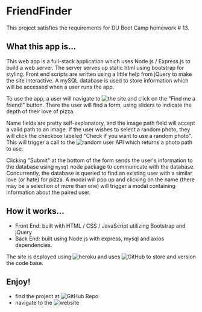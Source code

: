 # FriendFinder

This project satisfies the requirements for DU Boot Camp homework # 13. 

## What this app is...

This web app is a full-stack application which uses Node.js / Express.js to build a web server. The server serves up static html using bootstrap for styling. Front end scripts are written using a little help from jQuery to make the site interactive. A mySQL database is used to store information which will be accessed when a user runs the app.

To use the app, a user will navigate to ![the site](https://limitless-reaches-38357.herokuapp.com/) and click on the "Find me a friend!" button.  There the user will find a form, using sliders to indicate the depth of their love of pizza.  

Name fields are pretty self-explanatory, and the image path field will accept a valid path to an image.  If the user wishes to select a random photo, they will click the checkbox labeled "Check if you want to use a random photo".  This will trigger a call to the ![random user API](https://randomuser.me/) which returns a photo path to use. 

Clicking "Submit" at the bottom of the form sends the user's information to the database using ```mysql``` node package to communicate with the database. Concurrently, the database is queried to find an existing user with a similar love (or hate) for pizza.  A modal will pop up and clicking on the name (there may be a selection of more than one) will trigger a modal containing information about the paired user. 

## How it works...

- Front End: built with HTML / CSS / JavaScript utilizing Bootstrap and jQuery
- Back End: built using Node.js with express, mysql and axios dependencies. 

The site is deployed using ![heroku](https://www.heroku.com/) and uses ![GitHub](https://github.com/github) to store and version the code base. 

## Enjoy! 

- find the project at ![GitHub Repo](https://github.com/ahardy42/FriendFinder)
- navigate to the ![website](https://limitless-reaches-38357.herokuapp.com/)
